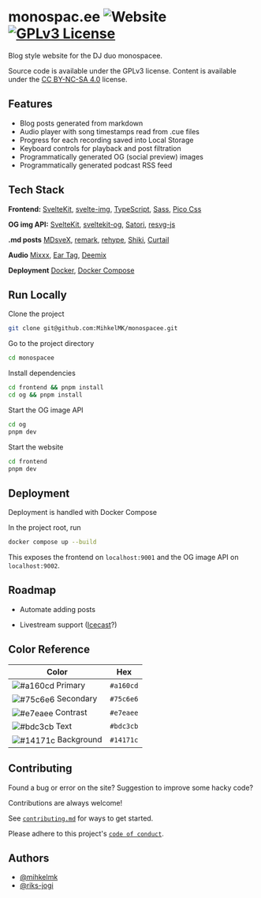 # monospac.ee ![Website](https://img.shields.io/website?url=https%3A%2F%2Fmonospac.ee) [![GPLv3 License](https://img.shields.io/badge/License-GPL%20v3-yellow.svg)](https://opensource.org/licenses/)

Blog style website for the DJ duo monospacee.

Source code is available under the GPLv3 license. Content is available under the [CC BY-NC-SA 4.0](https://creativecommons.org/licenses/by-nc-sa/4.0/) license.

## Features

- Blog posts generated from markdown
- Audio player with song timestamps read from .cue files
- Progress for each recording saved into Local Storage
- Keyboard controls for playback and post filtration
- Programmatically generated OG (social preview) images
- Programmatically generated podcast RSS feed

## Tech Stack

**Frontend:** [SvelteKit](https://github.com/sveltejs/kit), [svelte-img](https://github.com/zerodevx/svelte-img), [TypeScript](https://github.com/microsoft/TypeScript), [Sass](https://github.com/sass/sass), [Pico Css](https://github.com/picocss/pico)

**OG img API:** [SvelteKit](https://github.com/sveltejs/kit), [sveltekit-og](https://github.com/etherCorps/sveltekit-og), [Satori](https://github.com/vercel/satori), [resvg-js](https://github.com/yisibl/resvg-js)

**.md posts** [MDsveX](https://github.com/pngwn/MDsveX), [remark](https://github.com/remarkjs/remark), [rehype](https://github.com/rehypejs/rehype), [Shiki](https://github.com/shikijs/shiki), [Curtail](https://github.com/Huluti/Curtail)

**Audio** [Mixxx](https://github.com/mixxxdj/mixxx), [Ear Tag](https://github.com/knuxify/eartag), [Deemix](https://www.reddit.com/r/deemix/)

**Deployment** [Docker](https://www.docker.com/), [Docker Compose](https://github.com/docker/compose)

## Run Locally

Clone the project

```bash
git clone git@github.com:MihkelMK/monospacee.git
```

Go to the project directory

```bash
cd monospacee
```

Install dependencies

```bash
cd frontend && pnpm install
cd og && pnpm install
```

Start the OG image API

```bash
cd og
pnpm dev
```

Start the website

```bash
cd frontend
pnpm dev
```

## Deployment

Deployment is handled with Docker Compose

In the project root, run

```bash
docker compose up --build
```

This exposes the frontend on `localhost:9001` and the OG image API on `localhost:9002`.

## Roadmap

- Automate adding posts

- Livestream support ([Icecast](https://icecast.org/)?)

## Color Reference

| Color                                                                                                               | Hex       |
| ------------------------------------------------------------------------------------------------------------------- | --------- |
| <img valign='middle' alt='#a160cd' src='https://readme-swatches.vercel.app/a160cd?style=round&right=4'/> Primary    | `#a160cd` |
| <img valign='middle' alt='#75c6e6' src='https://readme-swatches.vercel.app/75c6e6?style=round&right=4'/> Secondary  | `#75c6e6` |
| <img valign='middle' alt='#e7eaee' src='https://readme-swatches.vercel.app/e7eaee?style=round&right=4'/> Contrast   | `#e7eaee` |
| <img valign='middle' alt='#bdc3cb' src='https://readme-swatches.vercel.app/bdc3cb?style=round&right=4'/> Text       | `#bdc3cb` |
| <img valign='middle' alt='#14171c' src='https://readme-swatches.vercel.app/14171c?style=round&right=4'/> Background | `#14171c` |

## Contributing

Found a bug or error on the site? Suggestion to improve some hacky code?

Contributions are always welcome!

See [`contributing.md`](./CONTRIBUTING.md) for ways to get started.

Please adhere to this project's [`code of conduct`](./CODE_OF_CONDUCT.md).

## Authors

- [@mihkelmk](https://github.com/MihkelMK)
- [@riks-jogi](https://github.com/riks-jogi/jdots)
